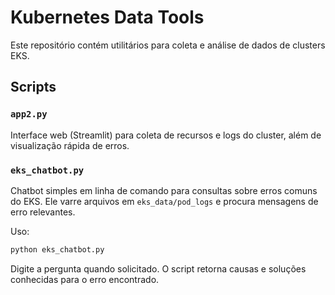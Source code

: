 # Kubernetes Data Tools

Este repositório contém utilitários para coleta e análise de dados de clusters EKS.

## Scripts

### `app2.py`
Interface web (Streamlit) para coleta de recursos e logs do cluster, além de visualização rápida de erros.

### `eks_chatbot.py`
Chatbot simples em linha de comando para consultas sobre erros comuns do EKS. Ele varre arquivos em `eks_data/pod_logs` e procura mensagens de erro relevantes.

Uso:
```bash
python eks_chatbot.py
```
Digite a pergunta quando solicitado. O script retorna causas e soluções conhecidas para o erro encontrado.
